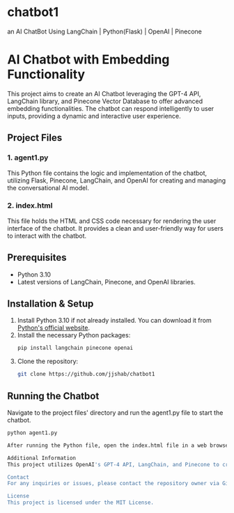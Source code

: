 # chatbot1
an AI ChatBot Using LangChain | Python(Flask) | OpenAI | Pinecone

# AI Chatbot with Embedding Functionality

This project aims to create an AI Chatbot leveraging the GPT-4 API, LangChain library, and Pinecone Vector Database to offer advanced embedding functionalities. The chatbot can respond intelligently to user inputs, providing a dynamic and interactive user experience.

## Project Files
### 1. agent1.py
This Python file contains the logic and implementation of the chatbot, utilizing Flask, Pinecone, LangChain, and OpenAI for creating and managing the conversational AI model.

### 2. index.html
This file holds the HTML and CSS code necessary for rendering the user interface of the chatbot. It provides a clean and user-friendly way for users to interact with the chatbot.

## Prerequisites
- Python 3.10
- Latest versions of LangChain, Pinecone, and OpenAI libraries.

## Installation & Setup
1. Install Python 3.10 if not already installed. You can download it from [Python's official website](https://www.python.org/downloads/).
2. Install the necessary Python packages:
    ```sh
    pip install langchain pinecone openai
    ```
3. Clone the repository:
    ```sh
    git clone https://github.com/jjshab/chatbot1
    ```

## Running the Chatbot
Navigate to the project files' directory and run the agent1.py file to start the chatbot.
```sh
python agent1.py

After running the Python file, open the index.html file in a web browser to interact with the chatbot.

Additional Information
This project utilizes OpenAI's GPT-4 API, LangChain, and Pinecone to create an advanced and interactive AI chatbot.

Contact
For any inquiries or issues, please contact the repository owner via GitHub.

License
This project is licensed under the MIT License.

